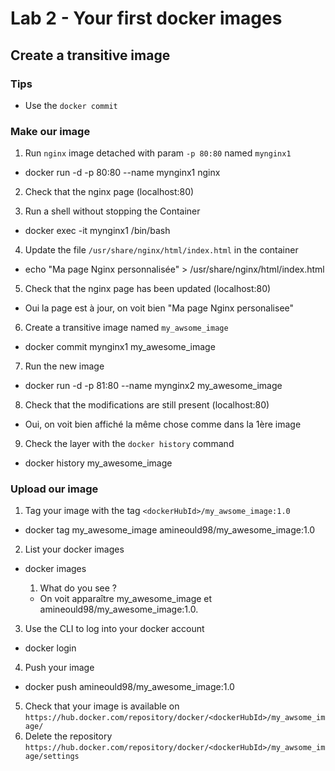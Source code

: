 # Lab 2 - Your first docker images

## Create a transitive image

### Tips

- Use the `docker commit`

### Make our image

1. Run `nginx` image detached with param `-p 80:80` named `mynginx1`
- docker run -d -p 80:80 --name mynginx1 nginx

2. Check that the nginx page (localhost:80)

3. Run a shell without stopping the Container
- docker exec -it mynginx1 /bin/bash

4. Update the file `/usr/share/nginx/html/index.html` in the container
- echo "Ma page Nginx personnalisée" > /usr/share/nginx/html/index.html

5. Check that the nginx page has been updated (localhost:80)
- Oui la page est à jour, on voit bien "Ma page Nginx personalisee"

6. Create a transitive image named `my_awsome_image`
- docker commit mynginx1 my_awesome_image

7. Run the new image
- docker run -d -p 81:80 --name mynginx2 my_awesome_image

8. Check that the modifications are still present (localhost:80)
- Oui, on voit bien affiché la même chose comme dans la 1ère image

9. Check the layer with the `docker history` command
- docker history my_awesome_image


### Upload our image

1. Tag your image with the tag `<dockerHubId>/my_awsome_image:1.0`
- docker tag my_awesome_image amineould98/my_awesome_image:1.0

2. List your docker images
- docker images

   1. What do you see ?
   - On voit apparaître my_awesome_image et amineould98/my_awesome_image:1.0.

3. Use the CLI to log into your docker account
- docker login

4. Push your image
- docker push amineould98/my_awesome_image:1.0

5. Check that your image is available on `https://hub.docker.com/repository/docker/<dockerHubId>/my_awsome_image/`
6. Delete the repository `https://hub.docker.com/repository/docker/<dockerHubId>/my_awsome_image/settings`